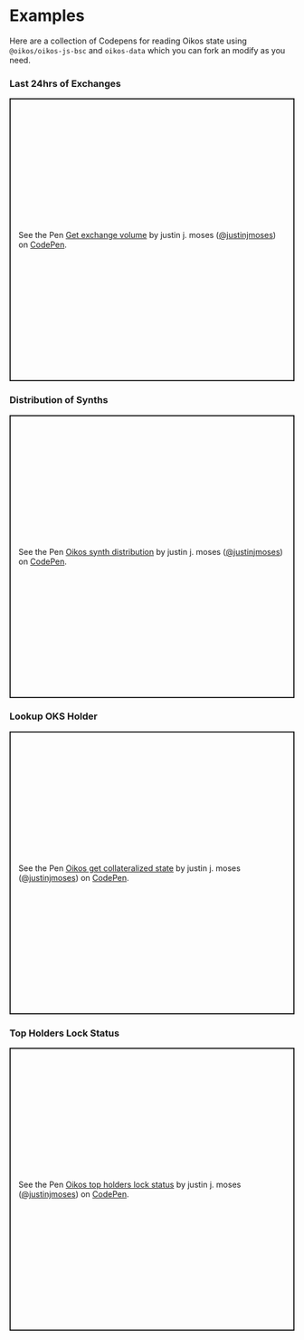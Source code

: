 # Examples

Here are a collection of Codepens for reading Oikos state using `@oikos/oikos-js-bsc` and `oikos-data` which you can fork an modify as you need.

### Last 24hrs of Exchanges

<p class="codepen" data-height="500" data-theme-id="dark" data-default-tab="result" data-user="justinjmoses" data-slug-hash="EzoEbM" style="height: 500px; box-sizing: border-box; display: flex; align-items: center; justify-content: center; border: 2px solid; margin: 1em 0; padding: 1em;" data-pen-title="Get exchange volume">
  <span>See the Pen <a href="https://codepen.io/justinjmoses/pen/EzoEbM">
  Get exchange volume</a> by justin j. moses (<a href="https://codepen.io/justinjmoses">@justinjmoses</a>)
  on <a href="https://codepen.io">CodePen</a>.</span>
</p>
<script async src="https://static.codepen.io/assets/embed/ei.js"></script>

### Distribution of Synths

<p class="codepen" data-height="500" data-theme-id="dark" data-default-tab="result" data-user="justinjmoses" data-slug-hash="vMKywz" style="height: 500px; box-sizing: border-box; display: flex; align-items: center; justify-content: center; border: 2px solid; margin: 1em 0; padding: 1em;" data-pen-title="Oikos synth distribution">
  <span>See the Pen <a href="https://codepen.io/justinjmoses/pen/vMKywz">
  Oikos synth distribution</a> by justin j. moses (<a href="https://codepen.io/justinjmoses">@justinjmoses</a>)
  on <a href="https://codepen.io">CodePen</a>.</span>
</p>
<script async src="https://static.codepen.io/assets/embed/ei.js"></script>

### Lookup OKS Holder

<p class="codepen" data-height="500" data-theme-id="dark" data-default-tab="result" data-user="justinjmoses" data-slug-hash="qwqoBR" style="height: 500px; box-sizing: border-box; display: flex; align-items: center; justify-content: center; border: 2px solid; margin: 1em 0; padding: 1em;" data-pen-title="Oikos get collateralized state">
  <span>See the Pen <a href="https://codepen.io/justinjmoses/pen/qwqoBR">
  Oikos get collateralized state</a> by justin j. moses (<a href="https://codepen.io/justinjmoses">@justinjmoses</a>)
  on <a href="https://codepen.io">CodePen</a>.</span>
</p>
<script async src="https://static.codepen.io/assets/embed/ei.js"></script>

### Top Holders Lock Status

<p class="codepen" data-height="500" data-theme-id="dark" data-default-tab="result" data-user="justinjmoses" data-slug-hash="mgWZEm" style="height: 500px; box-sizing: border-box; display: flex; align-items: center; justify-content: center; border: 2px solid; margin: 1em 0; padding: 1em;" data-pen-title="Oikos top holders lock status">
  <span>See the Pen <a href="https://codepen.io/justinjmoses/pen/mgWZEm">
  Oikos top holders lock status</a> by justin j. moses (<a href="https://codepen.io/justinjmoses">@justinjmoses</a>)
  on <a href="https://codepen.io">CodePen</a>.</span>
</p>
<script async src="https://static.codepen.io/assets/embed/ei.js"></script>

